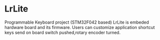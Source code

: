 # LrLite
Programmable Keyboard project (STM32F042 based)
LrLite is embeded hardware board and its firmware.
Users can customize application shortcut keys send on board switch pushed,rotary encoder turned.

